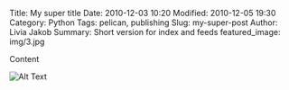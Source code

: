 Title: My super title
Date: 2010-12-03 10:20
Modified: 2010-12-05 19:30
Category: Python
Tags: pelican, publishing
Slug: my-super-post
Author: Livia Jakob
Summary: Short version for index and feeds
featured_image: img/3.jpg



Content

![Alt Text]({filename}/img/test.JPG)
